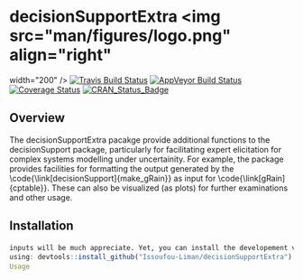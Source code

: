 <!-- README.md is generated from README.Rmd. Please edit that file -->
# decisionSupportExtra  <img src="man/figures/logo.png" align="right"
width="200" />
[![Travis Build
Status](https://travis-ci.org/Issoufou-Liman/decisionSupportExtra.svg?branch=master)](https://travis-ci.org/Issoufou-Liman/decisionSupportExtra)
[![AppVeyor Build
Status](https://ci.appveyor.com/api/projects/status/github/Issoufou-Liman/decisionSupportExtra?branch=master&svg=true)](https://ci.appveyor.com/project/Issoufou-Liman/decisionSupportExtra)
[![Coverage
Status](https://img.shields.io/codecov/c/github/Issoufou-Liman/decisionSupportExtra/master.svg)](https://codecov.io/github/Issoufou-Liman/decisionSupportExtra?branch=master)
[![CRAN\_Status\_Badge](http://www.r-pkg.org/badges/version/decisionSupportExtra)](https://cran.r-project.org/package=decisionSupportExtra)
## Overview
The decisionSupportExtra pacakge provide additional functions to the
decisionSupport package, particularly for facilitating expert elicitation for
complex systems modelling under uncertainity. For example, the package  provides
facilities for formatting the output generated by the
\code{\link[decisionSupport]{make_gRain}} as input for
\code{\link[gRain]{cptable}}. These can also be visualized (as plots) for
further examinations and other usage.
## Installation
``` r # decisionSupportExtra is at the early development stage, hence your
inputs will be much appreciate. Yet, you can install the developement version
using: devtools::install_github("Issoufou-Liman/decisionSupportExtra") ``` ##
Usage
